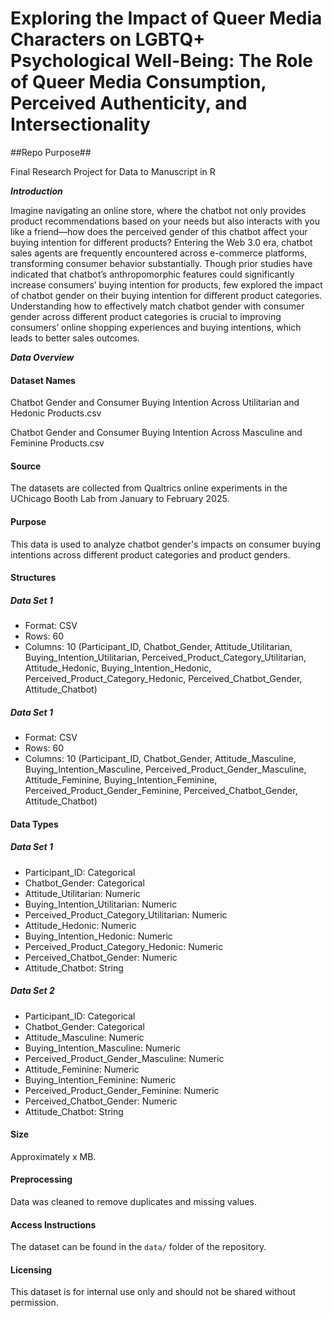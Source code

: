# Exploring the Impact of Queer Media Characters on LGBTQ+ Psychological Well-Being: The Role of Queer Media Consumption, Perceived Authenticity, and Intersectionality

##Repo Purpose##

Final Research Project for Data to Manuscript in R

***Introduction***

Imagine navigating an online store, where the chatbot not only provides product recommendations based on your needs but also interacts with you like a friend—how does the perceived gender of this chatbot affect your buying intention for different products? Entering the Web 3.0 era, chatbot sales agents are frequently encountered across e-commerce platforms, transforming consumer behavior substantially. Though prior studies have indicated that chatbot’s anthropomorphic features could significantly increase consumers’ buying intention for products, few explored the impact of chatbot gender on their buying intention for different product categories. Understanding how to effectively match chatbot gender with consumer gender across different product categories is crucial to improving consumers’ online shopping experiences and buying intentions, which leads to better sales outcomes. 	

***Data Overview***
#### Dataset Names
Chatbot Gender and Consumer Buying Intention Across Utilitarian and Hedonic Products.csv

Chatbot Gender and Consumer Buying Intention Across Masculine and Feminine Products.csv

#### Source
The datasets are collected from Qualtrics online experiments in the UChicago Booth Lab from January to February 2025.

#### Purpose
This data is used to analyze chatbot gender's impacts on consumer buying intentions across different product categories and product genders.

#### Structures

##### Data Set 1
- Format: CSV
- Rows: 60
- Columns: 10 (Participant_ID, Chatbot_Gender, Attitude_Utilitarian, Buying_Intention_Utilitarian, Perceived_Product_Category_Utilitarian, Attitude_Hedonic, Buying_Intention_Hedonic, Perceived_Product_Category_Hedonic, Perceived_Chatbot_Gender, Attitude_Chatbot)

##### Data Set 1
- Format: CSV
- Rows: 60
- Columns: 10 (Participant_ID, Chatbot_Gender, Attitude_Masculine, Buying_Intention_Masculine, Perceived_Product_Gender_Masculine, Attitude_Feminine, Buying_Intention_Feminine, Perceived_Product_Gender_Feminine, Perceived_Chatbot_Gender, Attitude_Chatbot)

#### Data Types

##### Data Set 1
- Participant_ID: Categorical
- Chatbot_Gender: Categorical
- Attitude_Utilitarian: Numeric
- Buying_Intention_Utilitarian: Numeric
- Perceived_Product_Category_Utilitarian: Numeric
- Attitude_Hedonic: Numeric
- Buying_Intention_Hedonic: Numeric
- Perceived_Product_Category_Hedonic: Numeric
- Perceived_Chatbot_Gender: Numeric
- Attitude_Chatbot: String

##### Data Set 2
- Participant_ID: Categorical
- Chatbot_Gender: Categorical
- Attitude_Masculine: Numeric
- Buying_Intention_Masculine: Numeric
- Perceived_Product_Gender_Masculine: Numeric
- Attitude_Feminine: Numeric
- Buying_Intention_Feminine: Numeric
- Perceived_Product_Gender_Feminine: Numeric
- Perceived_Chatbot_Gender: Numeric
- Attitude_Chatbot: String

#### Size
Approximately x MB.

#### Preprocessing
Data was cleaned to remove duplicates and missing values.

#### Access Instructions
The dataset can be found in the `data/` folder of the repository.

#### Licensing
This dataset is for internal use only and should not be shared without permission.
